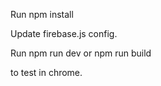 Run npm install

Update firebase.js config.

Run 
npm run dev 
or 
npm run build 

to test in chrome.